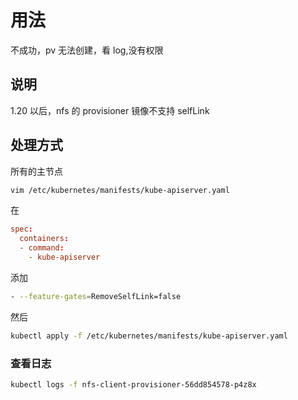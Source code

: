 # 用法

不成功，pv 无法创建，看 log,没有权限

## 说明

1.20 以后，nfs 的 provisioner 镜像不支持 selfLink

## 处理方式

所有的主节点

```sh
vim /etc/kubernetes/manifests/kube-apiserver.yaml
```

在

```conf
spec:
  containers:
  - command:
    - kube-apiserver
```

添加

```sh
- --feature-gates=RemoveSelfLink=false
```

然后

```sh
kubectl apply -f /etc/kubernetes/manifests/kube-apiserver.yaml
```

### 查看日志

```bash
kubectl logs -f nfs-client-provisioner-56dd854578-p4z8x
```
